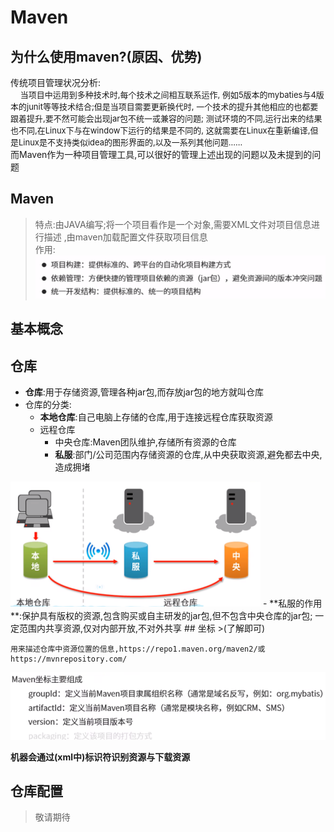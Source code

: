 # Maven
## 为什么使用maven?(原因、优势)
传统项目管理状况分析:     
&nbsp;&nbsp;&nbsp;&nbsp;<font size=2>当项目中运用到多种技术时,每个技术之间相互联系运作,
例如5版本的mybaties与4版本的junit等等技术结合;但是当项目需要更新换代时,
一个技术的提升其他相应的也都要跟着提升,要不然可能会出现jar包不统一或兼容的问题;
测试环境的不同,运行出来的结果也不同,在Linux下与在window下运行的结果是不同的,
这就需要在Linux在重新编译,但是Linux是不支持类似idea的图形界面的,以及一系列其他问题......</font>      
而Maven作为一种项目管理工具,可以很好的管理上述出现的问题以及未提到的问题
## Maven
>特点:由JAVA编写;将一个项目看作是一个对象,需要XML文件对项目信息进行描述
> ,由maven加载配置文件获取项目信息       
> 作用:       
> <img src="Maven_function.png">
## 基本概念
## 仓库
  - **仓库**:用于存储资源,管理各种jar包,而存放jar包的地方就叫仓库
  - 仓库的分类:
    - **本地仓库**:自己电脑上存储的仓库,用于连接远程仓库获取资源
    - 远程仓库
      - 中央仓库:Maven团队维护,存储所有资源的仓库
      - **私服**:部门/公司范围内存储资源的仓库,从中央获取资源,避免都去中央,造成拥堵
<img src="warehouse.png" width="400" height="200">
        - **私服的作用**:保护具有版权的资源,包含购买或自主研发的jar包,但不包含中央仓库的jar包;
        一定范围内共享资源,仅对内部开放,不对外共享
## 坐标
>(了解即可)

    用来描述仓库中资源位置的信息,https://repo1.maven.org/maven2/或https://mvnrepository.com/
<img src="coordinate.png">

**机器会通过(xml中)标识符识别资源与下载资源**

## 仓库配置
>敬请期待




